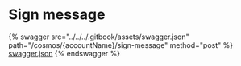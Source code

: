 # Sign message

{% swagger src="../../../.gitbook/assets/swagger.json" path="/cosmos/{accountName}/sign-message" method="post" %}
[swagger.json](../../../.gitbook/assets/swagger.json)
{% endswagger %}
